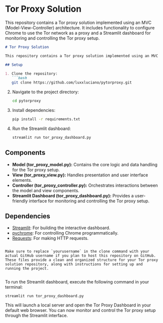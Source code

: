 # Tor Proxy Solution

This repository contains a Tor proxy solution implemented using an MVC (Model-View-Controller) architecture. It includes functionality to configure Chrome to use the Tor network as a proxy and a Streamlit dashboard for monitoring and controlling the Tor proxy setup.

```markdown
# Tor Proxy Solution

This repository contains a Tor proxy solution implemented using an MVC (Model-View-Controller) architecture. It includes functionality to configure Chrome to use the Tor network as a proxy and a Streamlit dashboard for monitoring and controlling the Tor proxy setup.

## Setup

1. Clone the repository:
   ```bash
   git clone https://github.com/luxxluciano/pytorproxy.git
   ```

2. Navigate to the project directory:
   ```bash
   cd pytorproxy
   ```

3. Install dependencies:
   ```bash
   pip install -r requirements.txt
   ```

4. Run the Streamlit dashboard:
   ```bash
   streamlit run tor_proxy_dashboard.py
   ```

## Components

- **Model (tor_proxy_model.py):** Contains the core logic and data handling for the Tor proxy setup.
- **View (tor_proxy_view.py):** Handles presentation and user interface elements.
- **Controller (tor_proxy_controller.py):** Orchestrates interactions between the model and view components.
- **Streamlit Dashboard (tor_proxy_dashboard.py):** Provides a user-friendly interface for monitoring and controlling the Tor proxy setup.

## Dependencies

- [Streamlit](https://streamlit.io/): For building the interactive dashboard.
- [pychrome](https://pypi.org/project/pychrome/): For controlling Chrome programmatically.
- [Requests](https://docs.python-requests.org/en/latest/): For making HTTP requests.
```

Make sure to replace `yourusername` in the clone command with your actual GitHub username if you plan to host this repository on GitHub. These files provide a clean and organized structure for your Tor proxy solution repository, along with instructions for setting up and running the project.


```

To run the Streamlit dashboard, execute the following command in your terminal:

```
streamlit run tor_proxy_dashboard.py
```

This will launch a local server and open the Tor Proxy Dashboard in your default web browser. You can now monitor and control the Tor proxy setup through the Streamlit interface.
